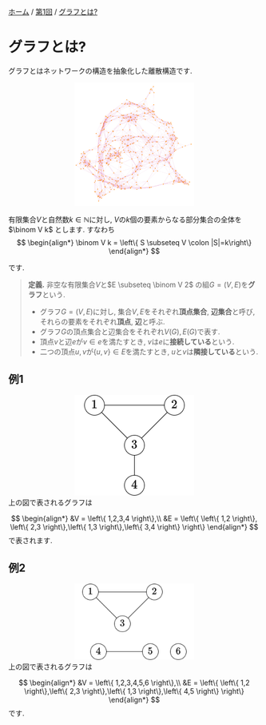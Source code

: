 [ホーム](../readme.md) / [第1回](./第1回.md) / [グラフとは?](./グラフとは?.md)

# グラフとは?

グラフとはネットワークの構造を抽象化した離散構造です.

<center><img src="../figure/network.png" width="240pt"></img></center>

有限集合$V$と自然数$k\in \mathbb{N}$に対し, $V$の$k$個の要素からなる部分集合の全体を$\binom V k$ とします.
すなわち
$$
  \begin{align*}
    \binom V k = \left\{ S \subseteq V \colon |S|=k\right\}
  \end{align*}
$$

です.

> **定義.**
> 非空な有限集合$V$と$E \subseteq \binom V 2$ の組$G=(V,E)$を**グラフ**という.
> - グラフ$G=(V,E)$に対し, 集合$V,E$をそれぞれ**頂点集合**, **辺集合**と呼び, それらの要素をそれぞれ**頂点**, **辺**と呼ぶ.
> - グラフ$G$の頂点集合と辺集合をそれぞれ$V(G),E(G)$で表す.
> - 頂点$v$と辺$e$が$v\in e$を満たすとき, $v$は$e$に**接続している**という.
> - 二つの頂点$u,v$が$\left\{ u,v \right\} \in E$を満たすとき, $u$と$v$は**隣接している**という.

## 例1
<center><img src="../figure/graph1.drawio.png" width="240pt"></img></center>
上の図で表されるグラフは

$$
  \begin{align*}
    &V = \left\{ 1,2,3,4 \right\},\\
    &E = \left\{ \left\{ 1,2 \right\}, \left\{ 2,3 \right\},\left\{ 1,3 \right\},\left\{ 3,4 \right\} \right\}
  \end{align*}
$$
で表されます.

## 例2
<center><img src="../figure/graph2.drawio.png" width="240pt"></img></center>
上の図で表されるグラフは

$$
  \begin{align*}
    &V = \left\{ 1,2,3,4,5,6 \right\},\\
    &E = \left\{ \left\{ 1,2 \right\},\left\{ 2,3 \right\},\left\{ 1,3 \right\},\left\{ 4,5 \right\} \right\}
  \end{align*}
$$
です.
